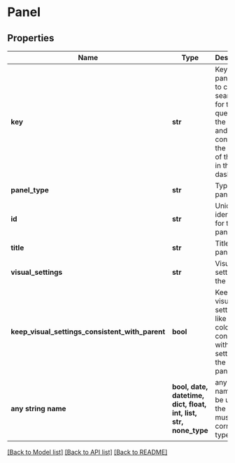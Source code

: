 # Panel


## Properties
Name | Type | Description | Notes
------------ | ------------- | ------------- | -------------
**key** | **str** | Key for the panel. Used to create searches for the queries in the panel and configure the layout of the panel in the dashboard.  | 
**panel_type** | **str** | Type of panel. | 
**id** | **str** | Unique identifier for the panel. | [optional] 
**title** | **str** | Title of the panel. | [optional] 
**visual_settings** | **str** | Visual settings of the panel. | [optional] 
**keep_visual_settings_consistent_with_parent** | **bool** | Keeps the visual settings, like series colors, consistent with the settings of the parent panel. | [optional]  if omitted the server will use the default value of True
**any string name** | **bool, date, datetime, dict, float, int, list, str, none_type** | any string name can be used but the value must be the correct type | [optional]

[[Back to Model list]](../README.md#documentation-for-models) [[Back to API list]](../README.md#documentation-for-api-endpoints) [[Back to README]](../README.md)


